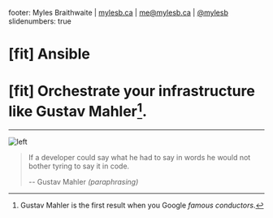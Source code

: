 footer: Myles Braithwaite | [mylesb.ca](https://mylesb.ca/) | [me@mylesb.ca](mailto:me@mylesb.ca) | [@mylesb](https://twitter.com/mylesb)
slidenumbers: true

# [fit] Ansible

# [fit] Orchestrate your infrastructure like **Gustav Mahler**[^1].

[^1]: Gustav Mahler is the first result when you Google _famous conductors_.

---

![left](001-gustav-mahler.jpg)

> If a developer could say what he had to say in words he would not bother tyring to say it in code.
>
> -- Gustav Mahler *(paraphrasing)*
